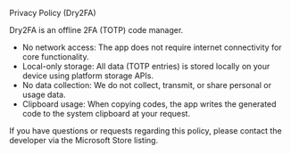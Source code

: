 Privacy Policy (Dry2FA)

Dry2FA is an offline 2FA (TOTP) code manager.

- No network access: The app does not require internet connectivity for core functionality.
- Local-only storage: All data (TOTP entries) is stored locally on your device using platform storage APIs.
- No data collection: We do not collect, transmit, or share personal or usage data.
- Clipboard usage: When copying codes, the app writes the generated code to the system clipboard at your request.

If you have questions or requests regarding this policy, please contact the developer via the Microsoft Store listing.

